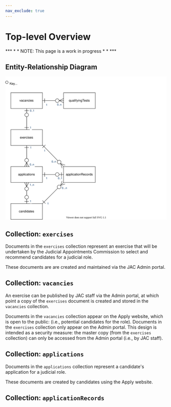```yaml
---
nav_exclude: true
---
```

# Top-level Overview

*** * * NOTE: This page is a work in progress * *  ***


## Entity-Relationship Diagram

![](top-level.svg)


## Collection: `exercises`

Documents in the `exercises` collection represent an exercise that will be undertaken by the Judicial Appointments Commission to
select and recommend candidates for a judicial role.

These documents are are created and maintained via the JAC Admin portal.


## Collection: `vacancies`

An exercise can be published by JAC staff via the Admin portal, at which point a copy of the `exercises` document is
created and stored in the `vacancies` collection.

Documents in the `vacancies` collection appear on the Apply website, which is open to the public: (i.e., potential candidates for the role).
Documents in the `exercises` collection only appear on the Admin portal.
This design is intended as a security measure: the master copy (from the `exercises` collection) can only be accessed from the Admin portal (i.e., by JAC staff).


## Collection: `applications`

Documents in the  `applications` collection represent a candidate's application for a judicial role.

These documents are created by candidates using the Apply website.


## Collection: `applicationRecords`
